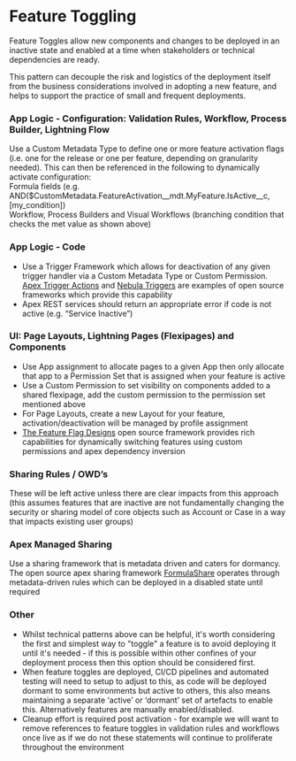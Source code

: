 # Feature Toggling

Feature Toggles allow new components and changes to be deployed in an inactive state and enabled at a time when stakeholders or technical dependencies are ready.

This pattern can decouple the risk and logistics of the deployment itself from the business considerations involved in adopting a new feature, and helps to support the practice of small and frequent deployments.

### App Logic - Configuration: Validation Rules, Workflow, Process Builder, Lightning Flow <a id="user-content-app-logic---configuration%3A-validation-rules%2C-workflow%2C-process-builder%2C-lightning-flow"></a>

Use a Custom Metadata Type to define one or more feature activation flags \(i.e. one for the release or one per feature, depending on granularity needed\). This can then be referenced in the following to dynamically activate configuration:  
Formula fields \(e.g. AND\($CustomMetadata.FeatureActivation\_\_mdt.MyFeature.IsActive\_\_c, \[my\_condition\]\)  
Workflow, Process Builders and Visual Workflows \(branching condition that checks the met value as shown above\)

### App Logic - Code <a id="user-content-app-logic---code"></a>

* Use a Trigger Framework which allows for deactivation of any given trigger handler via a Custom Metadata Type or Custom Permission. [Apex Trigger Actions](https://github.com/mitchspano/apex-trigger-actions-framework) and [Nebula Triggers](https://bitbucket.org/nebulaconsulting/nebula-core/src/master/) are examples of open source frameworks which provide this capability
* Apex REST services should return an appropriate error if code is not active \(e.g. “Service Inactive”\)

### UI: Page Layouts, Lightning Pages \(Flexipages\) and Components <a id="user-content-ui%3A-page-layouts%2C-lightning-pages-(flexipages)-and-components"></a>

* Use App assignment to allocate pages to a given App then only allocate that app to a Permission Set that is assigned when your feature is active
* Use a Custom Permission to set visibility on components added to a shared flexipage, add the custom permission to the permission set mentioned above
* For Page Layouts, create a new Layout for your feature, activation/deactivation will be managed by profile assignment
* [The Feature Flag Designs](https://github.com/tsalb/feature-flag-designs) open source framework provides rich capabilities for dynamically switching features using custom permissions and apex dependency inversion

### Sharing Rules / OWD’s <a id="user-content-sharing-rules-%2F-owd%E2%80%99s"></a>

These will be left active unless there are clear impacts from this approach \(this assumes features that are inactive are not fundamentally changing the security or sharing model of core objects such as Account or Case in a way that impacts existing user groups\)

### Apex Managed Sharing <a id="user-content-apex-managed-sharing"></a>

Use a sharing framework that is metadata driven and caters for dormancy. The open source apex sharing framework [FormulaShare](https://github.com/LawrenceLoz/FormulaShare-DX) operates through metadata-driven rules which can be deployed in a disabled state until required

### Other <a id="user-content-other"></a>

* Whilst technical patterns above can be helpful, it's worth considering the first and simplest way to "toggle" a feature is to avoid deploying it until it's needed - if this is possible within other confines of your deployment process then this option should be considered first.
* When feature toggles are deployed, CI/CD pipelines and automated testing will need to setup to adjust to this, as code will be deployed dormant to some environments but active to others, this also means maintaining a separate ‘active’ or ‘dormant’ set of artefacts to enable this. Alternatively features are manually enabled/disabled.
* Cleanup effort is required post activation - for example we will want to remove references to feature toggles in validation rules and workflows once live as if we do not these statements will continue to proliferate throughout the environment

